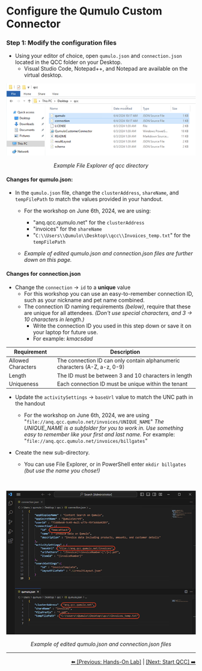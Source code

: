 # Configure the Qumulo Custom Connector

### Step 1: Modify the configuration files 

- Using your editor of choice, open `qumulo.json` and `connection.json` located in the QCC folder on your Desktop.
   - Visual Studio Code, Notepad++, and Notepad are available on the virtual desktop.

<p align="center">
  <img src="https://github.com/Qumulo/QumuloCustomConnector/blob/main/workshop/images/explorer-showing-json-files.png" alt="File Explorer Example">
</p>
<p align="center">
  <em>Example File Explorer of qcc directory</em>
</p>

#### Changes for **qumulo.json:**

- In the `qumulo.json` file, change the `clusterAddress`, `shareName`, and `tempFilePath` to match the values provided in your handout.
    - For the workshop on June 6th, 2024, we are using:
        - "anq.qcc.qumulo.net" for the `clusterAddress`
        - "invoices" for the `shareName`
        - "`C:\\Users\\Qumulo\\Desktop\\qcc\\Invoices_temp.txt`" for the `tempFilePath`

    - *Example of edited qumulo.json and connection.json files are further down on this page.* 

#### Changes for **connection.json**

- Change the `connection` -> `id` to a **unique** value
   - For this workshop you can use an easy-to-remember connection ID, such as your nickname and pet name combined.
   - The connection ID naming requirements *(below)*, require that these are unique for all attendees. *(Don't use special characters, and 3 -> 10 characters in length.)*
      - Write the connection ID you used in this step down or save it on your laptop for future use.
      - For example: *kmacsdad*

|Requirement|Description  |
|--|--|
|Allowed Characters|The connection ID can only contain alphanumeric characters (A-Z, a-z, 0-9)  |
| Length | The ID must be between 3 and 10 characters in length |
| Uniqueness | Each connection ID must be unique within the tenant |

  - Update the `activitySettings` -> `baseUrl` value to match the UNC path in the handout
    - For the workshop on June 6th, 2024, we are using "`file://anq.qcc.qumulo.net/invoices/UNIQUE_NAME`"
        *The UNIQUE_NAME is a subfolder for you to work in. Use something easy to remember like your first and last name.*
        For example: "`file://anq.qcc.qumulo.net/invoices/billgates`"

  - Create the new sub-directory.
    - You can use File Explorer, or in PowerShell enter `mkdir billgates` *(but use the name you chose!)*
<br>


<p align="center">
  <img src="https://github.com/Qumulo/QumuloCustomConnector/blob/main/workshop/images/qcc-workshop-vscode-jsons.png" alt="Example of edited config files">
</p>
<p align="center">
  <em>Example of edited qumulo.json and connection.json files</em>
</p>

---
<div align="right">
  <a href="qcc-workshop-holstart.md">⬅️ [Previous: Hands-On Lab]</a> | <a href="qcc-workshop-startqcc.md">[Next: Start QCC] ➡️ </a>
</div>
